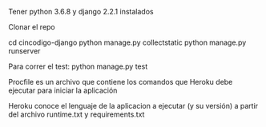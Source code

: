 Tener python 3.6.8 y django 2.2.1 instalados

Clonar el repo

cd cincodigo-django
python manage.py collectstatic
python manage.py runserver

Para correr el test: python manage.py test

Procfile es un archivo que contiene los comandos que Heroku debe ejecutar para iniciar la aplicación

Heroku conoce el lenguaje de la aplicacion a ejecutar (y su versión) a partir del archivo runtime.txt y requirements.txt